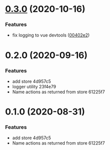 # [0.3.0](https://github.com/Jexordexan/vune/compare/v0.2.0...v0.3.0) (2020-10-16)


### Features

* fix logging to vue devtools ([00402e2](https://github.com/Jexordexan/vune/commit/00402e295248fc3a843593f341db9a07ddf16d30))



# 0.2.0 (2020-09-16)


### Features

* add store 4d957c5
* logger utility 23f4e79
* Name actions as returned from store 61225f7



# 0.1.0 (2020-08-31)

### Features

- add store 4d957c5
- Name actions as returned from store 61225f7
